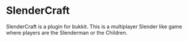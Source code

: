 SlenderCraft
============
SlenderCraft is a plugin for bukkit.
This is a multiplayer Slender like game where players are the Slenderman or the Children.
